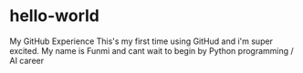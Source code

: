 # hello-world
My GitHub Experience
This's my first time using GitHud and i'm super excited. My name is Funmi and cant wait to begin by Python programming / AI career
